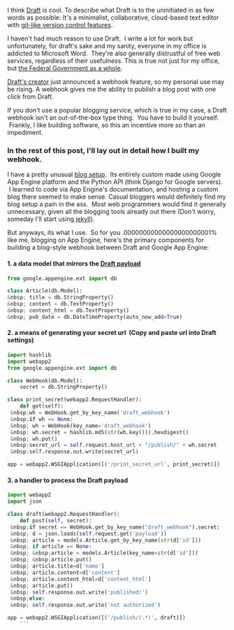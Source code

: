 I think [Draft](https://draftin.com/) is cool. To describe what Draft is to the uninitiated in as few words as possible: It's a minimalist, collaborative, cloud-based text editor with [git-like version control features](https://draftin.com/images/diff_view2.png).

I haven't had much reason to use Draft. &nbsp;I write a lot for work but unfortunately, for draft's sake and my sanity, everyone in my office is addicted to Microsoft Word. &nbsp;They're also generally distrustful of free web services, regardless of their usefulness. This is true not just for my office, but [the Federal Government as a whole](http://readwrite.com/2012/05/31/government-market-drags-microsoft-deeper-into-the-cloud#awesm=~obA3HoQ6Kx7h7O).

[Draft's creator](https://twitter.com/natekontny) just announced a webhook feature, so my personal use may be rising. A webhook gives me the ability to publish a blog post with one click from Draft.

If you don't use a popular blogging service, which is true in my case, a Draft webhook isn't an out-of-the-box type thing. &nbsp;You have to build it yourself. &nbsp;Frankly, I like building software, so this an incentive more so than an impediment.

### In the rest of this post, I'll lay out in detail how I built my webhook.

I have a pretty unusual [blog setup](https://github.com/eblahm/eblahg). &nbsp;Its entirely custom made using Google App Engine platform and the Python API (think Django for Google servers). &nbsp;I learned to code via App Engine's documentation, and hosting a custom blog there seemed to make sense. Casual bloggers would definitely find my blog setup a pain in the ass. &nbsp;Most web programmers would find it generally unnecessary, given all the blogging tools already out there (Don't worry, someday I'll start using [jekyll](http://jekyllrb.com/)).

But anyways, its what I use. &nbsp;So for you .00000000000000000000001% like me, blogging on App Engine, here's the primary components for building a blog-style webhook between Draft and Google App Engine:

#### 1. a data model that mirrors the [Draft payload](https://draftin.com/documents/69898?token=5fjKKlZ0-AeBzqj_RAftAGdzRzl9VBfBHj5wpSWm_gU)

```python
from google.appengine.ext import db

class Article(db.Model):
&nbsp; title = db.StringProperty()
&nbsp; content = db.TextProperty()
&nbsp; content_html = db.TextProperty()
&nbsp; pub_date = db.DateTimeProperty(auto_now_add=True)
```

#### 2. a means of generating your secret url &nbsp;(Copy and paste url into Draft settings)&nbsp; 

```python
import hashlib 
import webapp2 
from google.appengine.ext import db

class WebHook(db.Model):
	secret = db.StringProperty()

class print_secret(webapp2.RequestHandler):
	def get(self):
 &nbsp;wh = WebHook.get_by_key_name('draft_webhook')
 &nbsp;if wh == None:
 &nbsp;	wh = WebHook(key_name='draft_webhook')
 &nbsp;	wh.secret = hashlib.md5(str(wh.key())).hexdigest()
 &nbsp;	wh.put()
 &nbsp;secret_url = self.request.host_url + "/publish/" + wh.secret
 &nbsp;self.response.out.write(secret_url)

app = webapp2.WSGIApplication([('/print_secret_url', print_secret)])
```


#### 3. a handler to process the Draft payload

```python
import webapp2
import json

class draft(webapp2.RequestHandler):
	def post(self, secret):
 &nbsp;if secret == WebHook.get_by_key_name("draft_webhook").secret:
 &nbsp;	d = json.loads(self.request.get('payload'))
 &nbsp;	article = models.Article.get_by_key_name(str(d['id']))
 &nbsp;	if article == None:
 &nbsp; &nbsp;article = models.Article(key_name=str(d['id']))
 &nbsp; &nbsp;article.put()
 &nbsp;	article.title=d['name']
 &nbsp;	article.content=d['content']
 &nbsp;	article.content_html=d['content_html']
 &nbsp;	article.put()
 &nbsp;	self.response.out.write('published!')
 &nbsp;else:
 &nbsp;	self.response.out.write('not authorized')

app = webapp2.WSGIApplication([('/publish/(.*)', draft)])
	```

